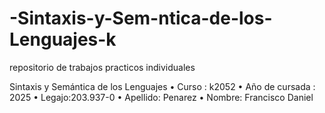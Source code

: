 # -Sintaxis-y-Sem-ntica-de-los-Lenguajes-k
repositorio de trabajos practicos individuales

 Sintaxis y Semántica de los Lenguajes
• Curso : k2052
• Año de cursada : 2025
• Legajo:203.937-0
• Apellido: Penarez
• Nombre: Francisco Daniel 